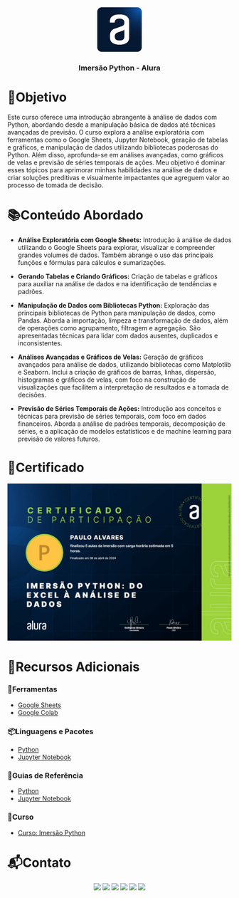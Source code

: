 <div align="center">
  <img height="100px" src="assets/alura_logo.png" alt="Logo da Alura" />
  <h3 align="center">Imersão Python - Alura</h3>
</div>

# 🎯Objetivo
  Este curso oferece uma introdução abrangente à análise de dados com Python, abordando desde a manipulação básica de dados até técnicas avançadas de previsão. O curso explora a análise exploratória com ferramentas como o Google Sheets, Jupyter Notebook, geração de tabelas e gráficos, e manipulação de dados utilizando bibliotecas poderosas do Python. Além disso, aprofunda-se em análises avançadas, como gráficos de velas e previsão de séries temporais de ações. Meu objetivo é dominar esses tópicos para aprimorar minhas habilidades na análise de dados e criar soluções preditivas e visualmente impactantes que agreguem valor ao processo de tomada de decisão.

# 📚Conteúdo Abordado
  * **Análise Exploratória com Google Sheets:** Introdução à análise de dados utilizando o Google Sheets para explorar, visualizar e compreender grandes volumes de dados. Também abrange o uso das principais funções e fórmulas para cálculos e sumarizações.

  * **Gerando Tabelas e Criando Gráficos:** Criação de tabelas e gráficos para auxiliar na análise de dados e na identificação de tendências e padrões.

  * **Manipulação de Dados com Bibliotecas Python:** Exploração das principais bibliotecas de Python para manipulação de dados, como Pandas. Aborda a importação, limpeza e transformação de dados, além de operações como agrupamento, filtragem e agregação. São apresentadas técnicas para lidar com dados ausentes, duplicados e inconsistentes.

  * **Análises Avançadas e Gráficos de Velas:** Geração de gráficos avançados para análise de dados, utilizando bibliotecas como Matplotlib e Seaborn. Inclui a criação de gráficos de barras, linhas, dispersão, histogramas e gráficos de velas, com foco na construção de visualizações que facilitem a interpretação de resultados e a tomada de decisões.

  * **Previsão de Séries Temporais de Ações:** Introdução aos conceitos e técnicas para previsão de séries temporais, com foco em dados financeiros. Aborda a análise de padrões temporais, decomposição de séries, e a aplicação de modelos estatísticos e de machine learning para previsão de valores futuros.

# 🏅Certificado
<img src="assets/certificado.jpg" alt="Certificado do Curso">

# 🔗Recursos Adicionais
### 🔧Ferramentas
  - <a href="https://docs.google.com/spreadsheets/u/0/?tgif=d">Google Sheets</a>
  - <a href="https://colab.new">Google Colab</a>

### 📦Linguagens e Pacotes
  - <a href="https://www.python.org/downloads/">Python</a>
  - <a href="https://jupyter.org/install">Jupyter Notebook</a>

### 📖Guias de Referência
  - <a href="https://docs.python.org/3/">Python</a>
  - <a href="https://docs.jupyter.org/en/latest/">Jupyter Notebook</a>

### 📎Curso
  - <a href="https://www.alura.com.br/imersao-python-curso-gratuito?utm_source=Youtube&utm_medium=Live-de-abertura&utm_campaign=imersao-python">Curso: Imersão Python</a>

# 📬Contato
<div align="center"> 
  <a href="https://github.com/Paulo-Alvares"><img src="https://img.shields.io/badge/GitHub-000000?style=for-the-badge&logo=github&logoColor=white"></a>
  <a href = "mailto:pauloalvares66@gmail.com"><img src="https://img.shields.io/badge/Gmail-D14836?style=for-the-badge&logo=gmail&logoColor=white"></a>
  <a href="https://www.linkedin.com/in/paulo-alvares/"><img src="https://img.shields.io/badge/-LinkedIn-%230077B5?style=for-the-badge&logo=linkedin&logoColor=white"></a> 
  <a href="https://www.instagram.com/paulo_10111/"><img src="https://img.shields.io/badge/-Instagram-%23E4405F?style=for-the-badge&logo=instagram&logoColor=white"></a>
  <a href="https://www.facebook.com/paulogabriel.alvares"><img src="https://img.shields.io/badge/Facebook-1877F2?style=for-the-badge&logo=facebook&logoColor=white"></a>
  <a href="https://codepen.io/Poulos-Alvares"><img src="https://img.shields.io/badge/Codepen-000000?style=for-the-badge&logo=codepen&logoColor=white"></a>
</div>